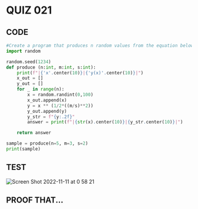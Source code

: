 # QUIZ 021

## CODE
```.py
#Create a program that produces n random values from the equation below, where m and s are the oter inputs of the function.
import random

random.seed(1234)
def produce (n:int, m:int, s:int):
    print(f"|{'x'.center(10)}|{'y(x)'.center(10)}|")
    x_out = []
    y_out = []
    for _ in range(n):
        x = random.randint(0,100)
        x_out.append(x)
        y = x ** (1/2*((m/s)**2))
        y_out.append(y)
        y_str = f"{y:.2f}"
        answer = print(f"|{str(x).center(10)}|{y_str.center(10)}|")

    return answer

sample = produce(n=5, m=3, s=2)
print(sample)
```
## TEST
![Screen Shot 2022-11-11 at 0 58 21](https://user-images.githubusercontent.com/111761417/201143966-ea7a5da9-b69c-4608-84b6-ace3252b496b.png)

## PROOF THAT...
